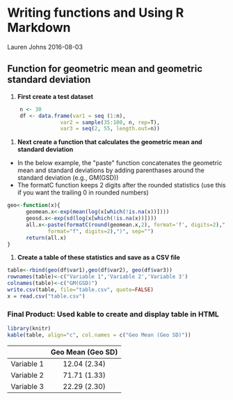 Writing functions and Using R Markdown
================
Lauren Johns
2016-08-03

Function for geometric mean and geometric standard deviation
------------------------------------------------------------

1.  **First create a test dataset**

``` r
    n <- 30
    df <- data.frame(var1 = seq (1:n), 
                 var2 = sample(35:100, n, rep=T),
                 var3 = seq(2, 55, length.out=n))
```

1.  **Next create a function that calculates the geometric mean and standard deviation**

-   In the below example, the "paste" function concatenates the geometric mean and standard deviations by adding parenthases around the standard deviation (e.g., GM(GSD))
-   The formatC function keeps 2 digits after the rounded statistics (use this if you want the trailing 0 in rounded numbers)

``` r
geo<-function(x){
      geomean.x<-exp(mean(log(x[which(!is.na(x))])))
      geosd.x<-exp(sd(log(x[which(!is.na(x))])))
      all.x<-paste(formatC(round(geomean.x,2), format='f', digits=2)," ", "(",formatC(round(geosd.x,2),
             format="f", digits=2),")", sep="")
      return(all.x)
}
```

1.  **Create a table of these statistics and save as a CSV file**

``` r
table<-rbind(geo(df$var1),geo(df$var2), geo(df$var3))
rownames(table)<-c("Variable 1",'Variable 2','Variable 3')
colnames(table)<-c("GM(GSD)")
write.csv(table, file="table.csv", quote=FALSE) 
x = read.csv("table.csv")
```

### **Final Product: Used kable to create and display table in HTML**

``` r
library(knitr)
kable(table, align="c", col.names = c("Geo Mean (Geo SD)"))
```

|            | Geo Mean (Geo SD) |
|------------|:-----------------:|
| Variable 1 |    12.04 (2.34)   |
| Variable 2 |    71.71 (1.33)   |
| Variable 3 |    22.29 (2.30)   |
